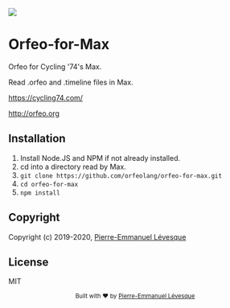 [mit-badge]:      https://img.shields.io/badge/License-MIT-yellow.svg
[mit]:            http://opensource.org/licenses/MIT

[![][mit-badge]][mit]

# Orfeo-for-Max

Orfeo for Cycling '74's Max.

Read .orfeo and .timeline files in Max.

https://cycling74.com/

http://orfeo.org

## Installation

1. Install Node.JS and NPM if not already installed.
2. cd into a directory read by Max.
3. `git clone https://github.com/orfeolang/orfeo-for-max.git`
4. `cd orfeo-for-max`
5. `npm install`

## Copyright

Copyright (c) 2019-2020, <a href="https://github.com/pelevesque">Pierre-Emmanuel Lévesque</a>

## License

MIT

<div align="center">
  <sub>Built with ❤︎ by <a href="https://github.com/pelevesque">Pierre-Emmanuel Lévesque</a>
</div>
